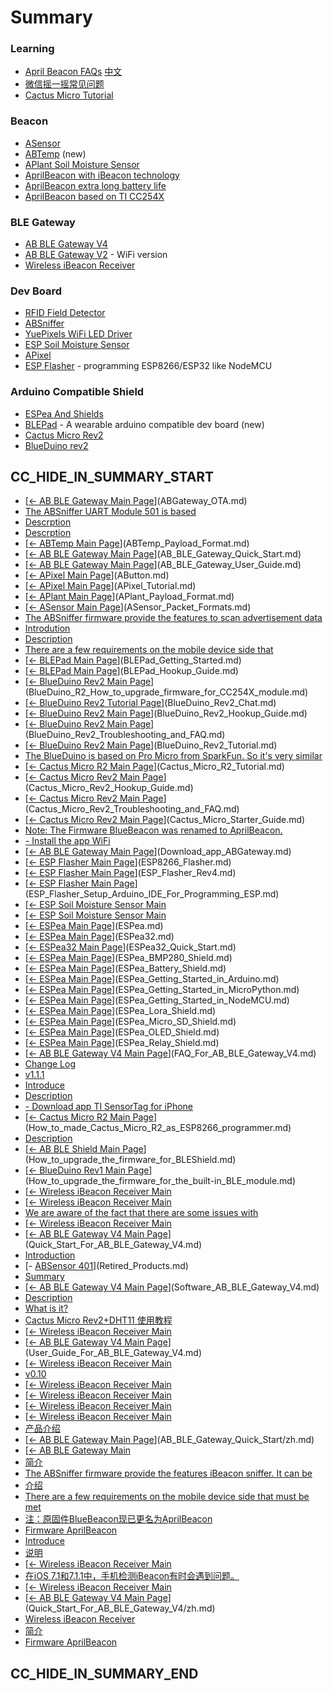 # Summary

### Learning
 
* [April Beacon FAQs](How_to_use_ApriliBeacon.md) [中文](How_to_use_ApriliBeacon/zh.md)
* [微信摇一摇常见问题](WeChat_FAQ.md)
* [Cactus Micro Tutorial](Cactus_Micro_Tutorial_Links.md)

### Beacon

- [ASensor](ASensor.md)
- [ABTemp](ABTemp.md) (new)
- [APlant Soil Moisture Sensor](APlant.md)
- [AprilBeacon with iBeacon technology](AprilBeacon.md)
 - [AprilBeacon extra long battery life](AprilBeacon_based_on_DA14580.md)
 - [AprilBeacon based on TI CC254X](AprilBeacon_based_on_TI_CC254X.md) 

### BLE Gateway

- [AB BLE Gateway V4](AB_BLE_Gateway_V4.md)
- [AB BLE Gateway V2](AB_BLE_Gateway.md) - WiFi version
- [Wireless iBeacon Receiver](Wireless_iBeacon_Receiver.md)

### Dev Board

- [RFID Field Detector](RFID_Field_Detector.md)
- [ABSniffer](ABSniffer.md)
- [YuePixels WiFi LED Driver](YuePixels_WiFi_LED_Driver.md)
- [ESP Soil Moisture Sensor](ESP_Soil_Moisture_Sensor.md)
- [APixel](APixel.md)
- [ESP Flasher](ESP_Flasher.md) - programming ESP8266/ESP32 like NodeMCU

### Arduino Compatible Shield

- [ESPea And Shields](ESPea_And_Shields.md)
- [BLEPad](BLEPad.md) - A wearable arduino compatible dev board (new)
- [Cactus Micro Rev2](Cactus_Micro_Rev2.md)
- [BlueDuino rev2](BlueDuino_rev2.md)



## CC_HIDE_IN_SUMMARY_START

- [[← AB BLE Gateway Main Page](AB_BLE_Gateway.md)](ABGateway_OTA.md)
- [The ABSniffer UART Module 501 is based](ABSniffer_UART_Module_501.md)
- [Descrption](ABSniffer_USB_Dongle_502.md)
- [Descrption](ABSniffer_USB_Dongle_528.md)
- [[← ABTemp Main Page](ABTemp.md)](ABTemp_Payload_Format.md)
- [[← AB BLE Gateway Main Page](AB_BLE_Gateway.md)](AB_BLE_Gateway_Quick_Start.md)
- [[← AB BLE Gateway Main Page](AB_BLE_Gateway.md)](AB_BLE_Gateway_User_Guide.md)
- [[← APixel Main Page](APixel.md)](AButton.md)
- [[← APixel Main Page](APixel.md)](APixel_Tutorial.md)
- [[← APlant Main Page](APlant.md)](APlant_Payload_Format.md)
- [[← ASensor Main Page](ASensor.md)](ASensor_Packet_Formats.md)
- [The ABSniffer firmware provide the features to scan advertisement data](AT_Commands_For_ABSniffer_528.md)
- [Introdution](AprilBeacon_241.md)
- [Description](AprilBeacon_302.md)
- [There are a few requirements on the mobile device side that](April_Beacons_and_App_Requirements.md)
- [[← BLEPad Main Page](BLEPad.md)](BLEPad_Getting_Started.md)
- [[← BLEPad Main Page](BLEPad.md)](BLEPad_Hookup_Guide.md)
- [[← BlueDuino Rev2 Main Page](BlueDuino_rev2.md)](BlueDuino_R2_How_to_upgrade_firmware_for_CC254X_module.md)
- [[← BlueDuino Rev2 Tutorial Page](BlueDuino_Rev2_Tutorial.md)](BlueDuino_Rev2_Chat.md)
- [[← BlueDuino Rev2 Main Page](BlueDuino_rev2.md)](BlueDuino_Rev2_Hookup_Guide.md)
- [[← BlueDuino Rev2 Main Page](BlueDuino_rev2.md)](BlueDuino_Rev2_Troubleshooting_and_FAQ.md)
- [[← BlueDuino Rev2 Main Page](BlueDuino_rev2.md)](BlueDuino_Rev2_Tutorial.md)
- [The BlueDuino is based on Pro Micro from SparkFun. So it's very similar](BlueDuino_Troubleshooting_and_FAQ.md)
- [[← Cactus Micro R2 Main Page](Cactus_Micro_Rev2.md)](Cactus_Micro_R2_Tutorial.md)
- [[← Cactus Micro Rev2 Main Page](Cactus_Micro_Rev2.md)](Cactus_Micro_Rev2_Hookup_Guide.md)
- [[← Cactus Micro Rev2 Main Page](Cactus_Micro_Rev2.md)](Cactus_Micro_Rev2_Troubleshooting_and_FAQ.md)
- [[← Cactus Micro Rev2 Main Page](Cactus_Micro_Rev2.md)](Cactus_Micro_Starter_Guide.md)
- [Note: The Firmware BlueBeacon was renamed to AprilBeacon.](ChangeLogForFirmwareAprilBeacon.md)
- [- Install the app WiFi](Configure_the_Wi-Fi_with_SmartConfig.md)
- [[← AB BLE Gateway Main Page](AB_BLE_Gateway.md)](Download_app_ABGateway.md)
- [[← ESP Flasher Main Page](ESP_Flasher.md)](ESP8266_Flasher.md)
- [[← ESP Flasher Main Page](ESP_Flasher.md)](ESP_Flasher_Rev4.md)
- [[← ESP Flasher Main Page](ESP_Flasher.md)](ESP_Flasher_Setup_Arduino_IDE_For_Programming_ESP.md)
- [[← ESP Soil Moisture Sensor Main](ESP_Soil_Moisture_Sensor_FAQ.md)
- [[← ESP Soil Moisture Sensor Main](ESP_Soil_Moisture_Sensor_Using_Arduino_IDE.md)
- [[← ESPea Main Page](ESPea_And_Shields.md)](ESPea.md)
- [[← ESPea Main Page](ESPea_And_Shields.md)](ESPea32.md)
- [[← ESPea32 Main Page](ESPea32.md)](ESPea32_Quick_Start.md)
- [[← ESPea Main Page](ESPea_And_Shields.md)](ESPea_BMP280_Shield.md)
- [[← ESPea Main Page](ESPea_And_Shields.md)](ESPea_Battery_Shield.md)
- [[← ESPea Main Page](ESPea.md)](ESPea_Getting_Started_in_Arduino.md)
- [[← ESPea Main Page](ESPea.md)](ESPea_Getting_Started_in_MicroPython.md)
- [[← ESPea Main Page](ESPea.md)](ESPea_Getting_Started_in_NodeMCU.md)
- [[← ESPea Main Page](ESPea_And_Shields.md)](ESPea_Lora_Shield.md)
- [[← ESPea Main Page](ESPea_And_Shields.md)](ESPea_Micro_SD_Shield.md)
- [[← ESPea Main Page](ESPea_And_Shields.md)](ESPea_OLED_Shield.md)
- [[← ESPea Main Page](ESPea_And_Shields.md)](ESPea_Relay_Shield.md)
- [[← AB BLE Gateway V4 Main Page](AB_BLE_Gateway_V4.md)](FAQ_For_AB_BLE_Gateway_V4.md)
- [Change Log](Firmware_For_ABTemp.md)
- [v1.1.1](Firmware_For_ESP8266.md)
- [Introduce](Firmware_ZeroKeyboard.md)
- [Description](How_To_Setup_Second_UUID_For_ASensor.md)
- [- Download app TI SensorTag for iPhone](How_To_Upgrade_Firmware.md)
- [[← Cactus Micro R2 Main Page](Cactus_Micro_Rev2.md)](How_to_made_Cactus_Micro_R2_as_ESP8266_programmer.md)
- [Description](How_to_upgrade_the_firmware_for_AprilBeacon_302.md)
- [[← AB BLE Shield Main Page](BLEShield.md)](How_to_upgrade_the_firmware_for_BLEShield.md)
- [[← BlueDuino Rev1 Main Page](BlueDuino_rev1.md)](How_to_upgrade_the_firmware_for_the_built-in_BLE_module.md)
- [[← Wireless iBeacon Receiver Main](How_to_use_the_WiFi-Sniffer.md)
- [[← Wireless iBeacon Receiver Main](How_to_write_my_own_MQTT_client.md)
- [We are aware of the fact that there are some issues with](Issues_with_detecting_iBeacons_in_iOS_7.1.md)
- [[← Wireless iBeacon Receiver Main](MQTT_Config_For_Wi-Fi-Ble-Sniffer.md)
- [[← AB BLE Gateway V4 Main Page](AB_BLE_Gateway_V4.md)](Quick_Start_For_AB_BLE_Gateway_V4.md)
- [Introduction](README.md)
- [- [ABSensor 401](ABSensor_401.md)](Retired_Products.md)
- [Summary](SUMMARY.md)
- [[← AB BLE Gateway V4 Main Page](AB_BLE_Gateway_V4.md)](Software_AB_BLE_Gateway_V4.md)
- [Description](TinyESP.md)
- [What is it?](TinyUART.md)
- [Cactus Micro Rev2+DHT11 使用教程](Tutorial_Cactus_Micro_Rev2_DHT11.md)
- [[← Wireless iBeacon Receiver Main](Upgrade_firmware_for_WiFi-BLE-Sniffer.md)
- [[← AB BLE Gateway V4 Main Page](AB_BLE_Gateway_V4.md)](User_Guide_For_AB_BLE_Gateway_V4.md)
- [[← Wireless iBeacon Receiver Main](Wi-Fi_Config_For_Wi-Fi-BLE-Sniffer.md)
- [v0.10](Wireless_iBeacon_Receiver_Known_Issues.md)
- [[← Wireless iBeacon Receiver Main](Wireless_iBeacon_Receiver_Packet_Format.md)
- [[← Wireless iBeacon Receiver Main](Wireless_iBeacon_Receiver_Troubleshooting_and_FAQ.md)
- [[← Wireless iBeacon Receiver Main](Wireless_iBeacon_Receiver_Update.md)
- [[← Wireless iBeacon Receiver Main](Wireless_iBeacon_Receiver_With_Microsoft_Azure_IoT_hub.md)
- [产品介绍](AB_BLE_Gateway/zh.md)
- [[← AB BLE Gateway Main Page](AB_BLE_Gateway.md)](AB_BLE_Gateway_Quick_Start/zh.md)
- [[← AB BLE Gateway Main](AB_BLE_Gateway_User_Guide/zh.md)
- [简介](APlant/zh.md)
- [The ABSniffer firmware provide the features iBeacon sniffer. It can be](AT_Commands_For_ABSniffer_501/502_Model.md)
- [介绍](AprilBeacon_241/zh.md)
- [There are a few requirements on the mobile device side that must be met](April_Beacons_and_App_Requirements/zh.md)
- [注：原固件BlueBeacon现已更名为AprilBeacon](ChangeLogForFirmwareAprilBeacon/zh.md)
- [Firmware AprilBeacon](Firmware/AprilBeacon.md)
- [Introduce](Firmware/ZeroBeacon.md)
- [说明](How_to_upgrade_the_firmware_for_AprilBeacon_302/zh.md)
- [[← Wireless iBeacon Receiver Main](How_to_use_the_WiFi-Sniffer/zh.md)
- [在iOS 7.1和7.1.1中，手机检测iBeacon有时会遇到问题。](Issues_with_detecting_iBeacons_in_iOS_7.1/zh.md)
- [[← Wireless iBeacon Receiver Main](MQTT_Config_For_Wi-Fi-Ble-Sniffer/zh.md)
- [[← AB BLE Gateway V4 Main Page](AB_BLE_Gateway_V4.md)](Quick_Start_For_AB_BLE_Gateway_V4/zh.md)
- [Wireless iBeacon Receiver](Wireless_iBeacon_Receiver/zh.md)
- [简介](YuePixels_WiFi_LED_Driver/zh.md)
- [Firmware AprilBeacon](Firmware/AprilBeacon/zh.md)

## CC_HIDE_IN_SUMMARY_END
